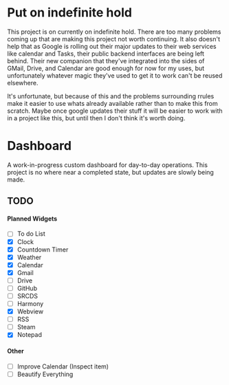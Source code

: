 # Put on indefinite hold

This project is on currently on indefinite hold. There are too many problems coming up that are making this project not worth continuing. It also doesn't help that as Google is rolling out their major updates to their web services like calendar and Tasks, their public backend interfaces are being left behind. Their new companion that they've integrated into the sides of GMail, Drive, and Calendar are good enough for now for my uses, but unfortunately whatever magic they've used to get it to work can't be reused elsewhere.

It's unfortunate, but because of this and the problems surrounding rrules make it easier to use whats already available rather than to make this from scratch. Maybe once google updates their stuff it will be easier to work with in a project like this, but until then I don't think it's worth doing.

# Dashboard

A work-in-progress custom dashboard for day-to-day operations. This project is no where near a completed state, but updates are slowly being made.

## TODO

#### Planned Widgets

- [ ] To do List
- [x] Clock
- [x] Countdown Timer
- [x] Weather
- [x] Calendar
- [x] Gmail
- [ ] Drive
- [ ] GitHub
- [ ] SRCDS
- [ ] Harmony
- [x] Webview
- [ ] RSS
- [ ] Steam
- [x] Notepad

#### Other

- [ ] Improve Calendar (Inspect item)
- [ ] Beautify Everything